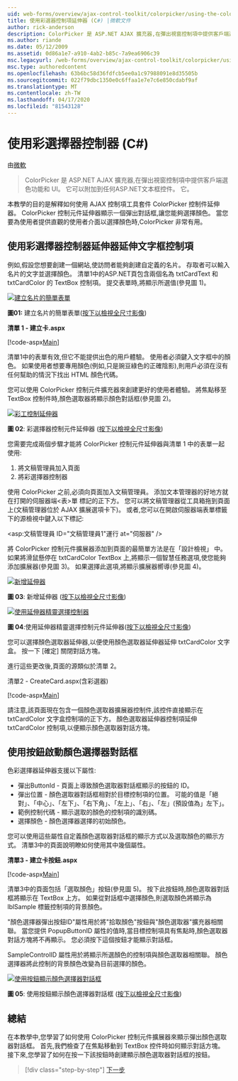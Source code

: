 ```yaml
---
uid: web-forms/overview/ajax-control-toolkit/colorpicker/using-the-colorpicker-control-extender-cs
title: 使用彩選器控制項延伸器 (C#) |微軟文件
author: rick-anderson
description: ColorPicker 是 ASP.NET AJAX 擴充器,在彈出視窗控制項中提供客戶端選色功能和 UI。 它可以附加到任何ASP.NET...
ms.author: riande
ms.date: 05/12/2009
ms.assetid: 0d86a1e7-a910-4ab2-b85c-7a9ea6906c39
msc.legacyurl: /web-forms/overview/ajax-control-toolkit/colorpicker/using-the-colorpicker-control-extender-cs
msc.type: authoredcontent
ms.openlocfilehash: 63b6bc58d36fdfcb5ee0a1c97988091e8d35505b
ms.sourcegitcommit: 022f79dbc1350e0c6ffaa1e7e7c6e850cdabf9af
ms.translationtype: MT
ms.contentlocale: zh-TW
ms.lasthandoff: 04/17/2020
ms.locfileid: "81543128"
---
```

# <a name="using-the-colorpicker-control-extender-c"></a>使用彩選擇器控制器 (C#)

由[微軟](https://github.com/microsoft)

> ColorPicker 是 ASP.NET AJAX 擴充器,在彈出視窗控制項中提供客戶端選色功能和 UI。 它可以附加到任何ASP.NET文本框控件。 它。

本教學的目的是解釋如何使用 AJAX 控制項工具套件 ColorPicker 控制件延伸器。 ColorPicker 控制元件延伸器顯示一個彈出對話框,讓您能夠選擇顏色。 當您要為使用者提供直觀的使用者介面以選擇顏色時,ColorPicker 非常有用。

## <a name="extending-a-textbox-control-with-the-colorpicker-control-extender"></a>使用彩選擇器控制器延伸器延伸文字框控制項

例如,假設您想要創建一個網站,使訪問者能夠創建自定義的名片。 存取者可以輸入名片的文字並選擇顏色。 清單1中的ASP.NET頁包含兩個名為 txtCardText 和 txtCardColor 的 TextBox 控制項。 提交表單時,將顯示所選值(參見圖 1)。

[![建立名片的簡單表單](using-the-colorpicker-control-extender-cs/_static/image1.jpg)](using-the-colorpicker-control-extender-cs/_static/image1.png)

**圖01:** 建立名片的簡單表單([按下以檢視全尺寸影像](using-the-colorpicker-control-extender-cs/_static/image2.png))

**清單 1 - 建立卡.aspx**

[!code-aspx[Main](using-the-colorpicker-control-extender-cs/samples/sample1.aspx)]

清單1中的表單有效,但它不能提供出色的用戶體驗。 使用者必須鍵入文字框中的顏色。 如果使用者想要專用顏色(例如,只是豌豆綠色的正確陰影),則用戶必須在沒有任何幫助的情況下找出 HTML 顏色代碼。

您可以使用 ColorPicker 控制元件擴充器來創建更好的使用者體驗。 將焦點移至 TextBox 控制件時,顏色選取器將顯示顏色對話框(參見圖 2)。

[![彩工控制延伸器](using-the-colorpicker-control-extender-cs/_static/image2.jpg)](using-the-colorpicker-control-extender-cs/_static/image3.png)

**圖 02**: 彩選擇器控制元件延伸器 ([按下以檢視全尺寸影像](using-the-colorpicker-control-extender-cs/_static/image4.png))

您需要完成兩個步驟才能將 ColorPicker 控制元件延伸器與清單 1 中的表單一起使用:

1. 將文稿管理員加入頁面
2. 將彩選擇器控制器

使用 ColorPicker 之前,必須向頁面加入文稿管理員。 添加文本管理器的好地方就在打開的伺服器端&lt;表&gt;單 標記的正下方。 您可以將文稿管理器從工具箱拖到頁面上(文稿管理器位於 AJAX 擴展選項卡下)。 或者,您可以在開啟伺服器端表單標籤下的源檢視中鍵入以下標記:

&lt;asp:文稿管理員 ID="文稿管理員1"運行 at="伺服器" /&gt;

將 ColorPicker 控制元件擴展器添加到頁面的最簡單方法是在「設計檢視」 中。 如果將滑鼠懸停在 txtCardColor TextBox 上,將顯示一個智慧任務選項,使您能夠添加擴展器(參見圖 3)。 如果選擇此選項,將顯示擴展器嚮導(參見圖 4)。

[![新增延伸器](using-the-colorpicker-control-extender-cs/_static/image3.jpg)](using-the-colorpicker-control-extender-cs/_static/image5.png)

**圖 03**: 新增延伸器 ([按下以檢視全尺寸影像](using-the-colorpicker-control-extender-cs/_static/image6.png))

[![使用延伸器精靈選擇控制器](using-the-colorpicker-control-extender-cs/_static/image4.jpg)](using-the-colorpicker-control-extender-cs/_static/image7.png)

**圖 04**:使用延伸器精靈選擇控制元件延伸器([按下以檢視全尺寸影像](using-the-colorpicker-control-extender-cs/_static/image8.png))

您可以選擇顏色選取器延伸器,以便使用顏色選取器延伸器延伸 txtCardColor 文字盒。 按一下 [確定] 關閉對話方塊。

進行這些更改後,頁面的源類似於清單 2。

清單2 - CreateCard.aspx(含彩選器)

[!code-aspx[Main](using-the-colorpicker-control-extender-cs/samples/sample2.aspx)]

請注意,該頁面現在包含一個顏色選取器擴展器控制件,該控件直接顯示在 txtCardColor 文字盒控制項的正下方。 顏色選取器延伸器控制項延伸 txtCardColor 控制項,以便顯示顏色選取器對話方塊。

## <a name="using-a-button-to-launch-the-color-picker-dialog"></a>使用按鈕啟動顏色選擇器對話框

色彩選擇器延伸器支援以下屬性:

- 彈出ButtonId - 頁面上導致顏色選取器對話框顯示的按鈕的 ID。
- 彈出位置 - 顏色選取器對話框相對於目標控制項的位置。 可能的值是「絕對」、「中心」、「左下」、「右下角」、「左上」、「右」、「左」(預設值為」左下」。
- 範例控制代碼 - 顯示選取的顏色的控制項的識別碼。
- 選擇顏色 - 顏色選擇器選擇的初始顏色。

您可以使用這些屬性自定義顏色選取器對話框的顯示方式以及選取顏色的顯示方式。 清單3中的頁面說明瞭如何使用其中幾個屬性。

**清單3 - 建立卡按鈕.aspx**

[!code-aspx[Main](using-the-colorpicker-control-extender-cs/samples/sample3.aspx)]

清單3中的頁面包括「選取顏色」按鈕(參見圖 5)。 按下此按鈕時,顏色選取器對話框將顯示在 TextBox 上方。 如果從對話框中選擇顏色,則選取顏色將顯示為 lblSample 標籤控制項的背景顏色。

"顏色選擇器彈出按鈕ID"屬性用於將"拾取顏色"按鈕與"顏色選取器"擴充器相關聯。 當您提供 PopupButtonID 屬性的值時,當目標控制項具有焦點時,顏色選取器對話方塊將不再顯示。 您必須按下這個按鈕才能顯示對話框。

SampleControlID 屬性用於將顯示所選顏色的控制項與顏色選取器相關聯。 顏色選擇器將此控制的背景顏色改變為目前選擇的顏色。

[![使用按鈕顯示顏色選擇器對話框](using-the-colorpicker-control-extender-cs/_static/image5.jpg)](using-the-colorpicker-control-extender-cs/_static/image9.png)

**圖 05**: 使用按鈕顯示顏色選擇器對話框 ([按下以檢視全尺寸影像](using-the-colorpicker-control-extender-cs/_static/image10.png))

## <a name="summary"></a>總結

在本教學中,您學習了如何使用 ColorPicker 控制元件擴展器來顯示彈出顏色選取器對話框。 首先,我們檢查了在焦點移動到 TextBox 控件時如何顯示對話方塊。 接下來,您學習了如何在按一下該按鈕時創建顯示顏色選取器對話框的按鈕。

> [!div class="step-by-step"]
> [下一步](using-the-colorpicker-control-extender-vb.md)
